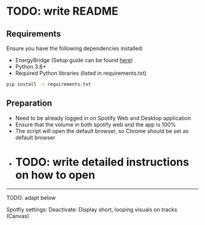 # TODO: write README

## Requirements

Ensure you have the following dependencies installed:

- EnergyBridge (Setup guide can be found [here](https://github.com/tdurieux/energibridge))
- Python 3.8+
- Required Python libraries (listed in requirements.txt)

```bash
pip install -r requirements.txt
```

## Preparation

- Need to be already logged in on Spotify Web and Desktop application
- Ensure that the volume in both spotify web and the app is 100%
- The script will open the default browser, so Chrome should be set as default browser
- # TODO: write detailed instructions on how to open


---
TODO: adapt below

Spotfiy settings:
Deactivate: Display short, looping visuals on tracks (Canvas)

